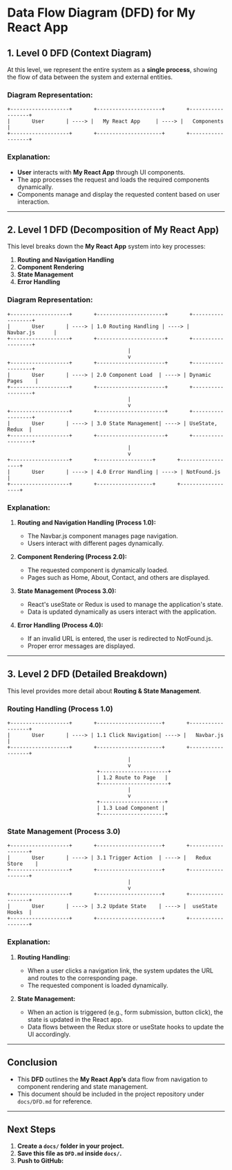 # **Data Flow Diagram (DFD) for My React App**

## **1. Level 0 DFD (Context Diagram)**
At this level, we represent the entire system as a **single process**, showing the flow of data between the system and external entities.

### **Diagram Representation:**
```
+-------------------+       +---------------------+       +------------------+
|       User       | ----> |   My React App     | ----> |   Components    |
+-------------------+       +---------------------+       +------------------+
```

### **Explanation:**
- **User** interacts with **My React App** through UI components.
- The app processes the request and loads the required components dynamically.
- Components manage and display the requested content based on user interaction.

---

## **2. Level 1 DFD (Decomposition of My React App)**
This level breaks down the **My React App** system into key processes:

1. **Routing and Navigation Handling**
2. **Component Rendering**
3. **State Management**
4. **Error Handling**

### **Diagram Representation:**
```
+-------------------+       +----------------------+       +------------------+
|       User       | ----> | 1.0 Routing Handling | ----> |   Navbar.js      |
+-------------------+       +----------------------+       +------------------+
                                       |
                                       v
+-------------------+       +----------------------+       +------------------+
|       User       | ----> | 2.0 Component Load  | ----> | Dynamic Pages    |
+-------------------+       +----------------------+       +------------------+
                                       |
                                       v
+-------------------+       +----------------------+       +------------------+
|       User       | ----> | 3.0 State Management| ----> | UseState, Redux  |
+-------------------+       +----------------------+       +------------------+
                                       |
                                       v
+-------------------+       +------------------+       +------------------+
|       User       | ----> | 4.0 Error Handling | ----> | NotFound.js     |
+-------------------+       +------------------+       +------------------+
```

### **Explanation:**

1. **Routing and Navigation Handling (Process 1.0):**
   - The Navbar.js component manages page navigation.
   - Users interact with different pages dynamically.

2. **Component Rendering (Process 2.0):**
   - The requested component is dynamically loaded.
   - Pages such as Home, About, Contact, and others are displayed.

3. **State Management (Process 3.0):**
   - React's useState or Redux is used to manage the application's state.
   - Data is updated dynamically as users interact with the application.

4. **Error Handling (Process 4.0):**
   - If an invalid URL is entered, the user is redirected to NotFound.js.
   - Proper error messages are displayed.

---

## **3. Level 2 DFD (Detailed Breakdown)**
This level provides more detail about **Routing & State Management**.

### **Routing Handling (Process 1.0)**
```
+-------------------+       +---------------------+       +------------------+
|       User       | ----> | 1.1 Click Navigation| ----> |   Navbar.js      |
+-------------------+       +---------------------+       +------------------+
                                       |
                                       v
                             +----------------------+
                             | 1.2 Route to Page   |
                             +----------------------+
                                       |
                                       v
                             +---------------------+
                             | 1.3 Load Component |
                             +---------------------+
```

### **State Management (Process 3.0)**
```
+-------------------+       +---------------------+       +------------------+
|       User       | ----> | 3.1 Trigger Action  | ----> |   Redux Store    |
+-------------------+       +---------------------+       +------------------+
                                       |
                                       v
+-------------------+       +---------------------+       +------------------+
|       User       | ----> | 3.2 Update State    | ----> |  useState Hooks  |
+-------------------+       +---------------------+       +------------------+
```

### **Explanation:**
1. **Routing Handling:**
   - When a user clicks a navigation link, the system updates the URL and routes to the corresponding page.
   - The requested component is loaded dynamically.

2. **State Management:**
   - When an action is triggered (e.g., form submission, button click), the state is updated in the React app.
   - Data flows between the Redux store or useState hooks to update the UI accordingly.

---

## **Conclusion**
- This **DFD** outlines the **My React App’s** data flow from navigation to component rendering and state management.
- This document should be included in the project repository under `docs/DFD.md` for reference.

---

## **Next Steps**

1. **Create a `docs/` folder in your project.**
2. **Save this file as `DFD.md` inside `docs/`.**
3. **Push to GitHub:**


